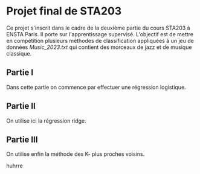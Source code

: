 # Projet final de STA203

Ce projet s'inscrit dans le cadre de la deuxième partie du cours STA203 à ENSTA Paris. Il porte sur l'apprentissage supervisé.
L'objectif est de mettre en compétition plusieurs méthodes de classification appliquées à un jeu de données *Music_2023.txt* qui contient des morceaux de jazz et de musique classique.

## Partie I

Dans cette partie on commence par effectuer une régression logistique.

## Partie II

On utilise ici la régression ridge.

## Partie III

On utilise enfin la méthode des K- plus proches voisins.

huhrre